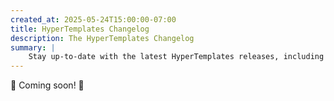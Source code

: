 ```yaml
---
created_at: 2025-05-24T15:00:00-07:00
title: HyperTemplates Changelog
description: The HyperTemplates Changelog
summary: |
    Stay up-to-date with the latest HyperTemplates releases, including the `hyperctl` CLI and `libhypertemplates` library.
---
```


:construction: Coming soon! :construction:
